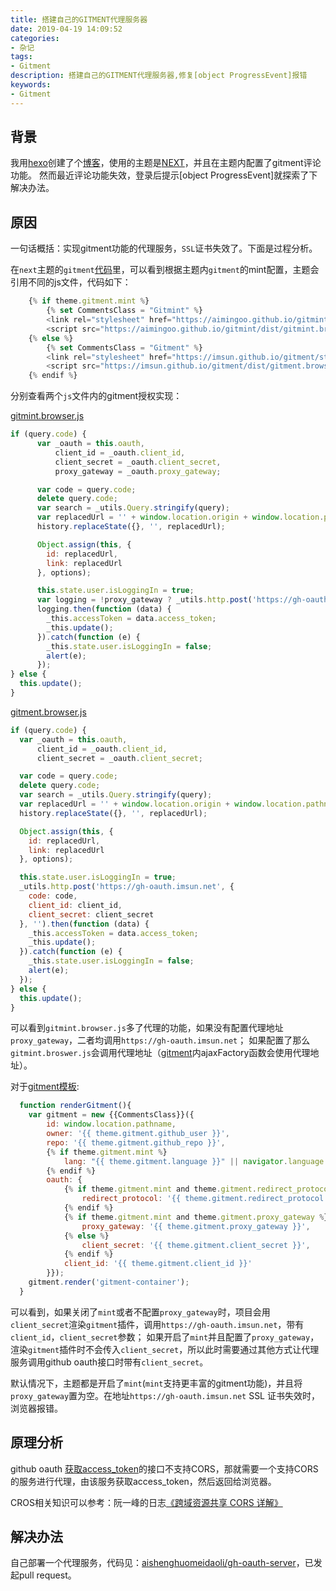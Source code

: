 ```yaml
---
title: 搭建自己的GITMENT代理服务器
date: 2019-04-19 14:09:52
categories:
- 杂记
tags:
- Gitment
description: 搭建自己的GITMENT代理服务器,修复[object ProgressEvent]报错
keywords: 
- Gitment
---
```

## 背景
我用[hexo](https://hexo.io/)创建了个[博客](https://aishenghuomeidaoli.github.io/)，使用的主题是[NEXT](https://github.com/iissnan/hexo-theme-next)，并且在主题内配置了gitment评论功能。
然而最近评论功能失效，登录后提示\[object ProgressEvent\]就探索了下解决办法。

## 原因

一句话概括：实现gitment功能的代理服务，`SSL`证书失效了。下面是过程分析。

<!--more-->

在`next`主题的`gitment`[代码](https://github.com/iissnan/hexo-theme-next/blob/master/layout/_third-party/comments/gitment.swig#L4)里，可以看到根据主题内`gitment`的mint配置，主题会引用不同的js文件，代码如下：

```js
    {% if theme.gitment.mint %}
        {% set CommentsClass = "Gitmint" %}
        <link rel="stylesheet" href="https://aimingoo.github.io/gitmint/style/default.css">
        <script src="https://aimingoo.github.io/gitmint/dist/gitmint.browser.js"></script>
    {% else %}
        {% set CommentsClass = "Gitment" %}
        <link rel="stylesheet" href="https://imsun.github.io/gitment/style/default.css">
        <script src="https://imsun.github.io/gitment/dist/gitment.browser.js"></script>
    {% endif %}
```

分别查看两个`js`文件内的gitment授权实现：

[gitmint.browser.js](https://aimingoo.github.io/gitmint/dist/gitmint.browser.js)

```js
if (query.code) {
      var _oauth = this.oauth,
          client_id = _oauth.client_id,
          client_secret = _oauth.client_secret,
          proxy_gateway = _oauth.proxy_gateway;

      var code = query.code;
      delete query.code;
      var search = _utils.Query.stringify(query);
      var replacedUrl = '' + window.location.origin + window.location.pathname + search + window.location.hash;
      history.replaceState({}, '', replacedUrl);

      Object.assign(this, {
        id: replacedUrl,
        link: replacedUrl
      }, options);

      this.state.user.isLoggingIn = true;
      var logging = !proxy_gateway ? _utils.http.post('https://gh-oauth.imsun.net', { code: code, client_id: client_id, client_secret: client_secret }, '') : _utils.http.post('/login/oauth/access_token', 'code=' + code + '&client_id=' + client_id, proxy_gateway);
      logging.then(function (data) {
        _this.accessToken = data.access_token;
        _this.update();
      }).catch(function (e) {
        _this.state.user.isLoggingIn = false;
        alert(e);
      });
} else {
  this.update();
}
```

[gitment.browser.js](https://imsun.github.io/gitment/dist/gitment.browser.js)

```js
if (query.code) {
  var _oauth = this.oauth,
      client_id = _oauth.client_id,
      client_secret = _oauth.client_secret;

  var code = query.code;
  delete query.code;
  var search = _utils.Query.stringify(query);
  var replacedUrl = '' + window.location.origin + window.location.pathname + search + window.location.hash;
  history.replaceState({}, '', replacedUrl);

  Object.assign(this, {
    id: replacedUrl,
    link: replacedUrl
  }, options);

  this.state.user.isLoggingIn = true;
  _utils.http.post('https://gh-oauth.imsun.net', {
    code: code,
    client_id: client_id,
    client_secret: client_secret
  }, '').then(function (data) {
    _this.accessToken = data.access_token;
    _this.update();
  }).catch(function (e) {
    _this.state.user.isLoggingIn = false;
    alert(e);
  });
} else {
  this.update();
}
```

可以看到`gitmint.browser.js`多了代理的功能，如果没有配置代理地址`proxy_gateway`，二者均调用`https://gh-oauth.imsun.net`；
如果配置了那么`gitmint.broswer.js`会调用代理地址（[gitment](https://www.npmjs.com/package/gitment)内ajaxFactory函数会使用代理地址）。

对于[gitment模板](https://github.com/iissnan/hexo-theme-next/blob/master/layout/_third-party/comments/gitment.swig#L36):

```js
  function renderGitment(){
    var gitment = new {{CommentsClass}}({
        id: window.location.pathname, 
        owner: '{{ theme.gitment.github_user }}',
        repo: '{{ theme.gitment.github_repo }}',
        {% if theme.gitment.mint %}
        	lang: "{{ theme.gitment.language }}" || navigator.language || navigator.systemLanguage || navigator.userLanguage,
        {% endif %}
        oauth: {
        	{% if theme.gitment.mint and theme.gitment.redirect_protocol %}
        	    redirect_protocol: '{{ theme.gitment.redirect_protocol }}',
        	{% endif %}
        	{% if theme.gitment.mint and theme.gitment.proxy_gateway %}
        	    proxy_gateway: '{{ theme.gitment.proxy_gateway }}',
        	{% else %}
        	    client_secret: '{{ theme.gitment.client_secret }}',
        	{% endif %}
        	client_id: '{{ theme.gitment.client_id }}'
        }});
    gitment.render('gitment-container');
  }
```

可以看到，如果关闭了`mint`或者不配置`proxy_gateway`时，项目会用`client_secret`渲染`gitment`插件，调用`https://gh-oauth.imsun.net`，带有`client_id`，`client_secret`参数；
如果开启了`mint`并且配置了`proxy_gateway`，渲染`gitment`插件时不会传入`client_secret`，所以此时需要通过其他方式让代理服务调用github oauth接口时带有`client_secret`。

默认情况下，主题都是开启了`mint`(`mint`支持更丰富的gitment功能)，并且将`proxy_gateway`置为空。在地址`https://gh-oauth.imsun.net` SSL 证书失效时，浏览器报错。

## 原理分析

github oauth [获取access_token](https://developer.github.com/apps/building-oauth-apps/authorizing-oauth-apps/#2-users-are-redirected-back-to-your-site-by-github)的接口不支持CORS，那就需要一个支持CORS的服务进行代理，由该服务获取access_token，然后返回给浏览器。

CROS相关知识可以参考：阮一峰的日志[《跨域资源共享 CORS 详解》](http://www.ruanyifeng.com/blog/2016/04/cors.html)

## 解决办法

自己部署一个代理服务，代码见：[aishenghuomeidaoli/gh-oauth-server](https://github.com/aishenghuomeidaoli/gh-oauth-server)，已发起pull request。